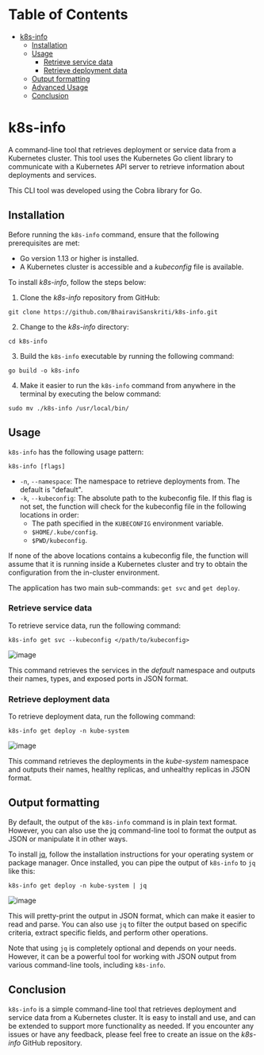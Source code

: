 # Table of Contents
- [k8s-info](#k8s-info)
  - [Installation](#installation)
  - [Usage](#usage)
    - [Retrieve service data](#retrieve-service-data)
    - [Retrieve deployment data](#retrieve-deployment-data)
  - [Output formatting](#output-formatting)
  - [Advanced Usage](#advanced-usage)
  - [Conclusion](#conclusion)

# k8s-info
A command-line tool that retrieves deployment or service data from a Kubernetes cluster. This tool uses the Kubernetes Go client library to communicate with a Kubernetes API server to retrieve information about deployments and services.

This CLI tool was developed using the Cobra library for Go.

## Installation
Before running the `k8s-info` command, ensure that the following prerequisites are met:
- Go version 1.13 or higher is installed.
- A Kubernetes cluster is accessible and a *kubeconfig* file is available.

To install *k8s-info*, follow the steps below:
1. Clone the *k8s-info* repository from GitHub:
```
git clone https://github.com/BhairaviSanskriti/k8s-info.git
```
2. Change to the *k8s-info* directory:
```
cd k8s-info
```
3. Build the `k8s-info` executable by running the following command:
```
go build -o k8s-info
```
4. Make it easier to run the `k8s-info` command from anywhere in the terminal by executing the below command:
```
sudo mv ./k8s-info /usr/local/bin/
```

## Usage
`k8s-info` has the following usage pattern:
```
k8s-info [flags]
```
- `-n`, `--namespace`: The namespace to retrieve deployments from. The default is "default".
- `-k`, `--kubeconfig`: The absolute path to the kubeconfig file. If this flag is not set, the function will check for the kubeconfig file in the following locations in order:
    - The path specified in the `KUBECONFIG` environment variable.
    - `$HOME/.kube/config`.
    - `$PWD/kubeconfig`.
    
If none of the above locations contains a kubeconfig file, the function will assume that it is running inside a Kubernetes cluster and try to obtain the configuration from the in-cluster environment.

The application has two main sub-commands: `get svc` and `get deploy`.

### Retrieve service data
To retrieve service data, run the following command:
```
k8s-info get svc --kubeconfig </path/to/kubeconfig>
```
![image](https://user-images.githubusercontent.com/106534693/221403374-2ace7dee-8926-430c-b80f-23f80ae7ccc0.png)

This command retrieves the services in the *default* namespace and outputs their names, types, and exposed ports in JSON format.

### Retrieve deployment data
To retrieve deployment data, run the following command:
```
k8s-info get deploy -n kube-system
```
![image](https://user-images.githubusercontent.com/106534693/221397451-5adc5265-9ea8-4311-863e-4dbb6ae8d935.png)

This command retrieves the deployments in the *kube-system* namespace and outputs their names, healthy replicas, and unhealthy replicas in JSON format.

## Output formatting
By default, the output of the `k8s-info` command is in plain text format. However, you can also use the jq command-line tool to format the output as JSON or manipulate it in other ways.

To install [jq](https://stedolan.github.io/jq/), follow the installation instructions for your operating system or package manager. Once installed, you can pipe the output of `k8s-info` to `jq` like this:
```
k8s-info get deploy -n kube-system | jq 
```
![image](https://user-images.githubusercontent.com/106534693/221397510-59ca1fad-0147-4f31-8740-341535210070.png)

This will pretty-print the output in JSON format, which can make it easier to read and parse. You can also use `jq` to filter the output based on specific criteria, extract specific fields, and perform other operations.

Note that using `jq` is completely optional and depends on your needs. However, it can be a powerful tool for working with JSON output from various command-line tools, including `k8s-info`.

## Conclusion
`k8s-info` is a simple command-line tool that retrieves deployment and service data from a Kubernetes cluster. It is easy to install and use, and can be extended to support more functionality as needed. If you encounter any issues or have any feedback, please feel free to create an issue on the *k8s-info* GitHub repository.
